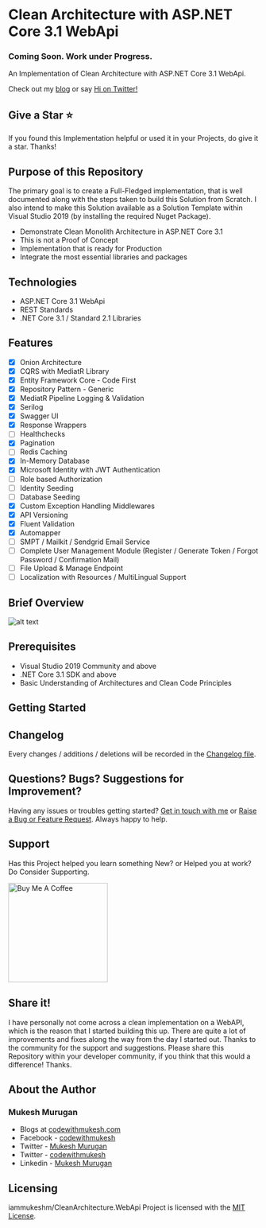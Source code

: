 # Clean Architecture with ASP.NET Core 3.1 WebApi
### Coming Soon. Work under Progress.
An Implementation of Clean Architecture with ASP.NET Core 3.1 WebApi.

Check out my [blog](https://www.codewithmukesh.com) or say [Hi on Twitter!](https://twitter.com/codewithmukesh)

## Give a Star ⭐️
If you found this Implementation helpful or used it in your Projects, do give it a star. Thanks!

## Purpose of this Repository
The primary goal is to create a Full-Fledged implementation, that is well documented along with the steps taken to build this Solution from Scratch. I also intend to make this Solution available as a Solution Template within Visual Studio 2019 (by installing the required Nuget Package).
- Demonstrate Clean Monolith Architecture in ASP.NET Core 3.1 
- This is not a Proof of Concept
- Implementation that is ready for Production
- Integrate the most essential libraries and packages

## Technologies
- ASP.NET Core 3.1 WebApi
- REST Standards
- .NET Core 3.1 / Standard 2.1 Libraries

## Features
- [x] Onion Architecture
- [x] CQRS with MediatR Library
- [x] Entity Framework Core - Code First
- [x] Repository Pattern - Generic
- [x] MediatR Pipeline Logging & Validation
- [x] Serilog
- [x] Swagger UI
- [x] Response Wrappers
- [ ] Healthchecks
- [x] Pagination
- [ ] Redis Caching
- [x] In-Memory Database
- [x] Microsoft Identity with JWT Authentication
- [ ] Role based Authorization
- [ ] Identity Seeding
- [ ] Database Seeding
- [x] Custom Exception Handling Middlewares
- [x] API Versioning
- [x] Fluent Validation
- [x] Automapper
- [ ] SMPT / Mailkit / Sendgrid Email Service
- [ ] Complete User Management Module (Register / Generate Token / Forgot Password / Confirmation Mail)
- [ ] File Upload & Manage Endpoint
- [ ] Localization with Resources / MultiLingual Support

## Brief Overview
![alt text](https://www.codewithmukesh.com/wp-content/uploads/2020/06/Onion-Architecture-In-ASP.NET-Core.png)

## Prerequisites
- Visual Studio 2019 Community and above
- .NET Core 3.1 SDK and above
- Basic Understanding of Architectures and Clean Code Principles

## Getting Started

## Changelog
Every changes / additions / deletions will be recorded in the [Changelog file](https://github.com/iammukeshm/CleanArchitecture.WebApi/blob/master/CHANGELOG.md).

## Questions? Bugs? Suggestions for Improvement?
Having any issues or troubles getting started? [Get in touch with me](https://www.codewithmukesh.com/contact) or [Raise a Bug or Feature Request](https://github.com/iammukeshm/CleanArchitecture.WebApi/issues/new/choose). Always happy to help.

## Support
Has this Project helped you learn something New? or Helped you at work? Do Consider Supporting.

<a href="https://www.buymeacoffee.com/codewithmukesh" target="_blank"><img src="https://cdn.buymeacoffee.com/buttons/default-orange.png" alt="Buy Me A Coffee" width="200"  ></a>

## Share it!
I have personally not come across a clean implementation on a WebAPI, which is the reason that I started building this up. There are quite a lot of improvements and fixes along the way from the day I started out. Thanks to the community for the support and suggestions.
Please share this Repository within your developer community, if you think that this would a difference! Thanks.

## About the Author
### Mukesh Murugan
- Blogs at [codewithmukesh.com](https://www.codewithmukesh.com)
- Facebook - [codewithmukesh](https://www.facebook.com/codewithmukesh)
- Twitter - [Mukesh Murugan](https://www.twitter.com/iammukeshm)
- Twitter - [codewithmukesh](https://www.twitter.com/codewithmukesh)
- Linkedin - [Mukesh Murugan](https://www.linkedin.com/in/iammukeshm/)

## Licensing
iammukeshm/CleanArchitecture.WebApi Project is licensed with the [MIT License](https://github.com/iammukeshm/CleanArchitecture.WebApi/blob/master/LICENSE).
